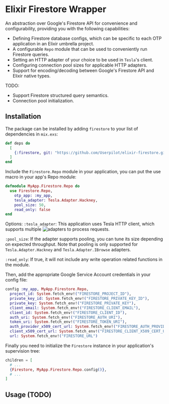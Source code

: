 # Elixir Firestore Wrapper
An abstraction over Google's Firestore API for convenience and configurability, providing you with the following capabilities:
* Defining Firestore database configs, which can be specific to each OTP application in an Elixir umbrella project.
* A configurable `Repo` module that can be used to conveniently run Firestore queries.
* Setting an HTTP adapter of your choice to be used in `Tesla`'s client.
* Configuring connection pool sizes for applicable HTTP adapters.
* Support for encoding/decoding between Google's Firestore API and Elixir native types.

TODO:
* Support Firestore structured query semantics.
* Connection pool initialization.

## Installation

The package can be installed by adding `firestore` to your list of dependencies in `mix.exs`:
```elixir
def deps do
  [
    {:firestore, git: "https://github.com/Userpilot/elixir-firestore.git", ref: "{{COMMIT_HASH}}"}
  ]
end
```

Include the `Firestore.Repo` module in your application, you can put the use macro in your app's Repo module:
```elixir
defmodule MyApp.Firestore.Repo do
  use Firestore.Repo,
    otp_app: :my_app,
    tesla_adapter: Tesla.Adapter.Hackney,
    pool_size: 50,
    read_only: false
end
```

  Options:
  `:tesla_adapter`: This application uses Tesla HTTP client, which supports multiple
  ![adapters](https://github.com/elixir-tesla/tesla#adapters) to process requests.

  `:pool_size`: If the adapter supports pooling, you can tune its size depending on expected
  throughput. Note that pooling is only supported for `Tesla.Adapter.Hackney`
  and `Tesla.Adapter.IBrowse` adapters.

  `:read_only`: If true, it will not include any write operation related functions in the module.

  Then, add the appropriate Google Service Account credentials in your config file:
```elixir
config :my_app, MyApp.Firestore.Repo,
  project_id: System.fetch_env!("FIRESTORE_PROJECT_ID"),
  private_key_id: System.fetch_env!("FIRESTORE_PRIVATE_KEY_ID"),
  private_key: System.fetch_env!("FIRESTORE_PRIVATE_KEY"),
  client_email: System.fetch_env!("FIRESTORE_CLIENT_EMAIL"),
  client_id: System.fetch_env!("FIRESTORE_CLIENT_ID"),
  auth_uri: System.fetch_env!("FIRESTORE_AUTH_URI"),
  token_uri: System.fetch_env!("FIRESTORE_TOKEN_URI"),
  auth_provider_x509_cert_url: System.fetch_env!("FIRESTORE_AUTH_PROVIDER_X509_CERT_URL"),
  client_x509_cert_url: System.fetch_env!("FIRESTORE_CLIENT_X509_CERT_URL"),
  url: System.fetch_env!("FIRESTORE_URL")
```

  Finally you need to initialize the `Firestore` instance in your application's supervision tree:
```elixir
children = [
  # ...
  {Firestore, MyApp.Firestore.Repo.config()},
  # ...
]
```



## Usage (TODO)

